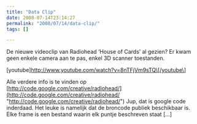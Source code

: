 ```yaml
---
title: "Data Clip"
date: 2008-07-14T23:14:27
permalink: "2008/07/14/data-clip/"
tags: []

---
```

De nieuwe videoclip van Radiohead ‘House of Cards’ al gezien? Er kwam geen enkele camera aan te pas, enkel 3D scanner toestanden.

\[youtube\]<http://www.youtube.com/watch?v=8nTFjVm9sTQ\[/youtube\>]

Alle verdere info is te vinden op [http://code.google.com/creative/radiohead/](http://code.google.com/creative/radiohead/ "http://code.google.com/creative/radiohead/") Jup, dat is google code inderdaad. Het leuke is namelijk dat de broncode publiek beschikbaar is. Elke frame is een bestand waarin elk puntje beschreven staat \[…\]
